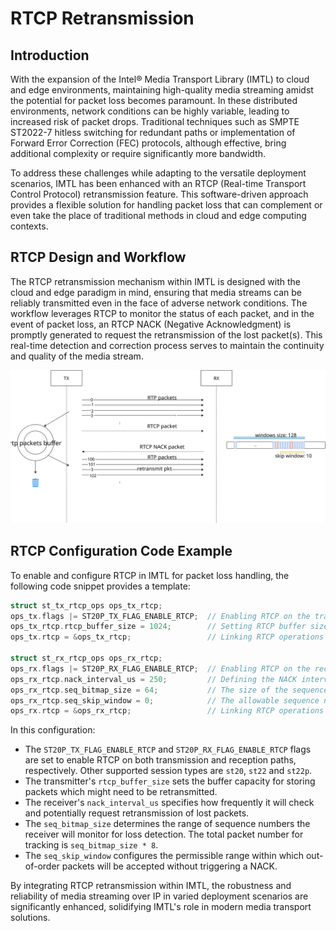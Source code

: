# RTCP Retransmission

## Introduction

With the expansion of the Intel® Media Transport Library (IMTL) to cloud and edge environments, maintaining high-quality media streaming amidst the potential for packet loss becomes paramount. In these distributed environments, network conditions can be highly variable, leading to increased risk of packet drops. Traditional techniques such as SMPTE ST2022-7 hitless switching for redundant paths or implementation of Forward Error Correction (FEC) protocols, although effective, bring additional complexity or require significantly more bandwidth.

To address these challenges while adapting to the versatile deployment scenarios, IMTL has been enhanced with an RTCP (Real-time Transport Control Protocol) retransmission feature. This software-driven approach provides a flexible solution for handling packet loss that can complement or even take the place of traditional methods in cloud and edge computing contexts.

## RTCP Design and Workflow

The RTCP retransmission mechanism within IMTL is designed with the cloud and edge paradigm in mind, ensuring that media streams can be reliably transmitted even in the face of adverse network conditions. The workflow leverages RTCP to monitor the status of each packet, and in the event of packet loss, an RTCP NACK (Negative Acknowledgment) is promptly generated to request the retransmission of the lost packet(s). This real-time detection and correction process serves to maintain the continuity and quality of the media stream.

![RTCP Retransmission](../png/rtcp.svg)

## RTCP Configuration Code Example

To enable and configure RTCP in IMTL for packet loss handling, the following code snippet provides a template:

```cpp
struct st_tx_rtcp_ops ops_tx_rtcp;
ops_tx.flags |= ST20P_TX_FLAG_ENABLE_RTCP;  // Enabling RTCP on the transmitter side
ops_tx_rtcp.rtcp_buffer_size = 1024;        // Setting RTCP buffer size for retransmission
ops_tx.rtcp = &ops_tx_rtcp;                 // Linking RTCP operations to the transmitter config

struct st_rx_rtcp_ops ops_rx_rtcp;
ops_rx.flags |= ST20P_RX_FLAG_ENABLE_RTCP;  // Enabling RTCP on the receiver side
ops_rx_rtcp.nack_interval_us = 250;         // Defining the NACK interval for loss detection (in microseconds)
ops_rx_rtcp.seq_bitmap_size = 64;           // The size of the sequence number bitmap for tracking packet loss
ops_rx_rtcp.seq_skip_window = 0;            // The allowable sequence number skip window
ops_rx.rtcp = &ops_rx_rtcp;                 // Linking RTCP operations to the receiver config
```

In this configuration:

- The `ST20P_TX_FLAG_ENABLE_RTCP` and `ST20P_RX_FLAG_ENABLE_RTCP` flags are set to enable RTCP on both transmission and reception paths, respectively. Other supported session types are `st20`, `st22` and `st22p`.
- The transmitter's `rtcp_buffer_size` sets the buffer capacity for storing packets which might need to be retransmitted.
- The receiver's `nack_interval_us` specifies how frequently it will check and potentially request retransmission of lost packets.
- The `seq_bitmap_size` determines the range of sequence numbers the receiver will monitor for loss detection. The total packet number for tracking is `seq_bitmap_size * 8`.
- The `seq_skip_window` configures the permissible range within which out-of-order packets will be accepted without triggering a NACK.

By integrating RTCP retransmission within IMTL, the robustness and reliability of media streaming over IP in varied deployment scenarios are significantly enhanced, solidifying IMTL's role in modern media transport solutions.
